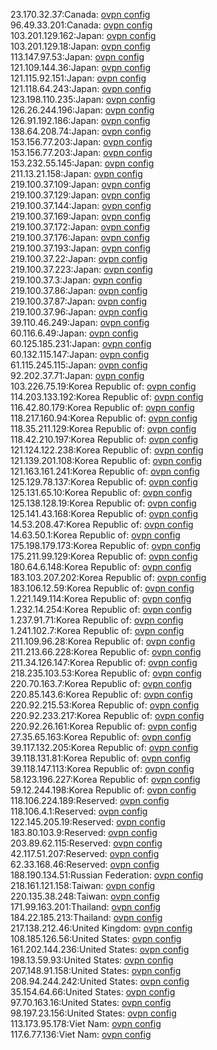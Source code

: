 23.170.32.37:Canada: [ovpn config](vpn/23_170_32_37.ovpn)  
96.49.33.201:Canada: [ovpn config](vpn/96_49_33_201.ovpn)  
103.201.129.162:Japan: [ovpn config](vpn/103_201_129_162.ovpn)  
103.201.129.18:Japan: [ovpn config](vpn/103_201_129_18.ovpn)  
113.147.97.53:Japan: [ovpn config](vpn/113_147_97_53.ovpn)  
121.109.144.36:Japan: [ovpn config](vpn/121_109_144_36.ovpn)  
121.115.92.151:Japan: [ovpn config](vpn/121_115_92_151.ovpn)  
121.118.64.243:Japan: [ovpn config](vpn/121_118_64_243.ovpn)  
123.198.110.235:Japan: [ovpn config](vpn/123_198_110_235.ovpn)  
126.26.244.196:Japan: [ovpn config](vpn/126_26_244_196.ovpn)  
126.91.192.186:Japan: [ovpn config](vpn/126_91_192_186.ovpn)  
138.64.208.74:Japan: [ovpn config](vpn/138_64_208_74.ovpn)  
153.156.77.203:Japan: [ovpn config](vpn/153_156_77_203.ovpn)  
153.156.77.203:Japan: [ovpn config](vpn/153_156_77_203.ovpn)  
153.232.55.145:Japan: [ovpn config](vpn/153_232_55_145.ovpn)  
211.13.21.158:Japan: [ovpn config](vpn/211_13_21_158.ovpn)  
219.100.37.109:Japan: [ovpn config](vpn/219_100_37_109.ovpn)  
219.100.37.129:Japan: [ovpn config](vpn/219_100_37_129.ovpn)  
219.100.37.144:Japan: [ovpn config](vpn/219_100_37_144.ovpn)  
219.100.37.169:Japan: [ovpn config](vpn/219_100_37_169.ovpn)  
219.100.37.172:Japan: [ovpn config](vpn/219_100_37_172.ovpn)  
219.100.37.176:Japan: [ovpn config](vpn/219_100_37_176.ovpn)  
219.100.37.193:Japan: [ovpn config](vpn/219_100_37_193.ovpn)  
219.100.37.22:Japan: [ovpn config](vpn/219_100_37_22.ovpn)  
219.100.37.223:Japan: [ovpn config](vpn/219_100_37_223.ovpn)  
219.100.37.3:Japan: [ovpn config](vpn/219_100_37_3.ovpn)  
219.100.37.86:Japan: [ovpn config](vpn/219_100_37_86.ovpn)  
219.100.37.87:Japan: [ovpn config](vpn/219_100_37_87.ovpn)  
219.100.37.96:Japan: [ovpn config](vpn/219_100_37_96.ovpn)  
39.110.46.249:Japan: [ovpn config](vpn/39_110_46_249.ovpn)  
60.116.6.49:Japan: [ovpn config](vpn/60_116_6_49.ovpn)  
60.125.185.231:Japan: [ovpn config](vpn/60_125_185_231.ovpn)  
60.132.115.147:Japan: [ovpn config](vpn/60_132_115_147.ovpn)  
61.115.245.115:Japan: [ovpn config](vpn/61_115_245_115.ovpn)  
92.202.37.71:Japan: [ovpn config](vpn/92_202_37_71.ovpn)  
103.226.75.19:Korea Republic of: [ovpn config](vpn/103_226_75_19.ovpn)  
114.203.133.192:Korea Republic of: [ovpn config](vpn/114_203_133_192.ovpn)  
116.42.80.179:Korea Republic of: [ovpn config](vpn/116_42_80_179.ovpn)  
118.217.160.94:Korea Republic of: [ovpn config](vpn/118_217_160_94.ovpn)  
118.35.211.129:Korea Republic of: [ovpn config](vpn/118_35_211_129.ovpn)  
118.42.210.197:Korea Republic of: [ovpn config](vpn/118_42_210_197.ovpn)  
121.124.122.238:Korea Republic of: [ovpn config](vpn/121_124_122_238.ovpn)  
121.139.201.108:Korea Republic of: [ovpn config](vpn/121_139_201_108.ovpn)  
121.163.161.241:Korea Republic of: [ovpn config](vpn/121_163_161_241.ovpn)  
125.129.78.137:Korea Republic of: [ovpn config](vpn/125_129_78_137.ovpn)  
125.131.65.10:Korea Republic of: [ovpn config](vpn/125_131_65_10.ovpn)  
125.138.128.19:Korea Republic of: [ovpn config](vpn/125_138_128_19.ovpn)  
125.141.43.168:Korea Republic of: [ovpn config](vpn/125_141_43_168.ovpn)  
14.53.208.47:Korea Republic of: [ovpn config](vpn/14_53_208_47.ovpn)  
14.63.50.1:Korea Republic of: [ovpn config](vpn/14_63_50_1.ovpn)  
175.198.179.173:Korea Republic of: [ovpn config](vpn/175_198_179_173.ovpn)  
175.211.99.129:Korea Republic of: [ovpn config](vpn/175_211_99_129.ovpn)  
180.64.6.148:Korea Republic of: [ovpn config](vpn/180_64_6_148.ovpn)  
183.103.207.202:Korea Republic of: [ovpn config](vpn/183_103_207_202.ovpn)  
183.106.12.59:Korea Republic of: [ovpn config](vpn/183_106_12_59.ovpn)  
1.221.149.114:Korea Republic of: [ovpn config](vpn/1_221_149_114.ovpn)  
1.232.14.254:Korea Republic of: [ovpn config](vpn/1_232_14_254.ovpn)  
1.237.91.71:Korea Republic of: [ovpn config](vpn/1_237_91_71.ovpn)  
1.241.102.7:Korea Republic of: [ovpn config](vpn/1_241_102_7.ovpn)  
211.109.96.28:Korea Republic of: [ovpn config](vpn/211_109_96_28.ovpn)  
211.213.66.228:Korea Republic of: [ovpn config](vpn/211_213_66_228.ovpn)  
211.34.126.147:Korea Republic of: [ovpn config](vpn/211_34_126_147.ovpn)  
218.235.103.53:Korea Republic of: [ovpn config](vpn/218_235_103_53.ovpn)  
220.70.163.7:Korea Republic of: [ovpn config](vpn/220_70_163_7.ovpn)  
220.85.143.6:Korea Republic of: [ovpn config](vpn/220_85_143_6.ovpn)  
220.92.215.53:Korea Republic of: [ovpn config](vpn/220_92_215_53.ovpn)  
220.92.233.217:Korea Republic of: [ovpn config](vpn/220_92_233_217.ovpn)  
220.92.26.161:Korea Republic of: [ovpn config](vpn/220_92_26_161.ovpn)  
27.35.65.163:Korea Republic of: [ovpn config](vpn/27_35_65_163.ovpn)  
39.117.132.205:Korea Republic of: [ovpn config](vpn/39_117_132_205.ovpn)  
39.118.131.81:Korea Republic of: [ovpn config](vpn/39_118_131_81.ovpn)  
39.118.147.113:Korea Republic of: [ovpn config](vpn/39_118_147_113.ovpn)  
58.123.196.227:Korea Republic of: [ovpn config](vpn/58_123_196_227.ovpn)  
59.12.244.198:Korea Republic of: [ovpn config](vpn/59_12_244_198.ovpn)  
118.106.224.189:Reserved: [ovpn config](vpn/118_106_224_189.ovpn)  
118.106.4.1:Reserved: [ovpn config](vpn/118_106_4_1.ovpn)  
122.145.205.19:Reserved: [ovpn config](vpn/122_145_205_19.ovpn)  
183.80.103.9:Reserved: [ovpn config](vpn/183_80_103_9.ovpn)  
203.89.62.115:Reserved: [ovpn config](vpn/203_89_62_115.ovpn)  
42.117.51.207:Reserved: [ovpn config](vpn/42_117_51_207.ovpn)  
62.33.168.46:Reserved: [ovpn config](vpn/62_33_168_46.ovpn)  
188.190.134.51:Russian Federation: [ovpn config](vpn/188_190_134_51.ovpn)  
218.161.121.158:Taiwan: [ovpn config](vpn/218_161_121_158.ovpn)  
220.135.38.248:Taiwan: [ovpn config](vpn/220_135_38_248.ovpn)  
171.99.163.201:Thailand: [ovpn config](vpn/171_99_163_201.ovpn)  
184.22.185.213:Thailand: [ovpn config](vpn/184_22_185_213.ovpn)  
217.138.212.46:United Kingdom: [ovpn config](vpn/217_138_212_46.ovpn)  
108.185.126.56:United States: [ovpn config](vpn/108_185_126_56.ovpn)  
161.202.144.236:United States: [ovpn config](vpn/161_202_144_236.ovpn)  
198.13.59.93:United States: [ovpn config](vpn/198_13_59_93.ovpn)  
207.148.91.158:United States: [ovpn config](vpn/207_148_91_158.ovpn)  
208.94.244.242:United States: [ovpn config](vpn/208_94_244_242.ovpn)  
35.154.64.66:United States: [ovpn config](vpn/35_154_64_66.ovpn)  
97.70.163.16:United States: [ovpn config](vpn/97_70_163_16.ovpn)  
98.197.23.156:United States: [ovpn config](vpn/98_197_23_156.ovpn)  
113.173.95.178:Viet Nam: [ovpn config](vpn/113_173_95_178.ovpn)  
117.6.77.136:Viet Nam: [ovpn config](vpn/117_6_77_136.ovpn)  
